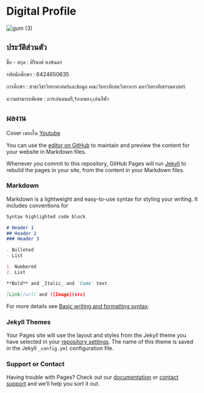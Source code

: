 # Digital Profile
![gum (3)](https://user-images.githubusercontent.com/93911361/143854612-475b8f47-6c67-4b81-8882-0453b1ddf149.jpg)

## ประวัติส่วนตัว

ชื่อ - สกุล : ศิริพงศ์ หงษ์นคร

รหัสนักศึกษา : 6424650635

การศีกษา : สาขาวิชาวิทยาศาสตร์และข้อมูล คณะวิทยาลัยสหวิทยาการ มหาวิทยาลัยธรรมศาสตร์  

ความสามารถพิเศษ : การเล่นดนตรี,ร้องเพลง,เล่นกีฬา

## ผลงาน



Cover เพลงใน [Youtube](https://www.youtube.com/channel/UC7d8HW5Auql65hx5fcySPsg)




You can use the [editor on GitHub](https://github.com/Topsiri/TU107na/edit/gh-pages/index.md) to maintain and preview the content for your website in Markdown files.

Whenever you commit to this repository, GitHub Pages will run [Jekyll](https://jekyllrb.com/) to rebuild the pages in your site, from the content in your Markdown files.

### Markdown

Markdown is a lightweight and easy-to-use syntax for styling your writing. It includes conventions for

```markdown
Syntax highlighted code block

# Header 1
## Header 2
### Header 3

- Bulleted
- List

1. Numbered
2. List

**Bold** and _Italic_ and `Code` text

[Link](url) and ![Image](src)
```


For more details see [Basic writing and formatting syntax](https://docs.github.com/en/github/writing-on-github/getting-started-with-writing-and-formatting-on-github/basic-writing-and-formatting-syntax).

### Jekyll Themes

Your Pages site will use the layout and styles from the Jekyll theme you have selected in your [repository settings](https://github.com/Topsiri/TU107na/settings/pages). The name of this theme is saved in the Jekyll `_config.yml` configuration file.

### Support or Contact

Having trouble with Pages? Check out our [documentation](https://docs.github.com/categories/github-pages-basics/) or [contact support](https://support.github.com/contact) and we’ll help you sort it out.
